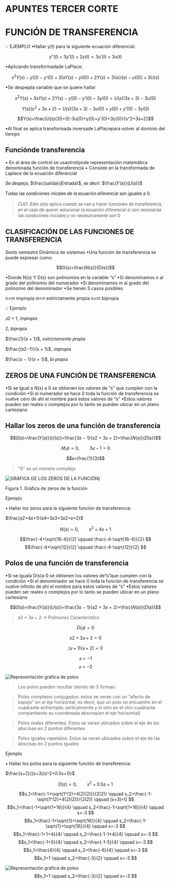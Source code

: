 # APUNTES TERCER CORTE
# FUNCIÓN DE TRANSFERENCIA
💡 EJEMPLO
•Hallar y(t) para la siguiente ecuación diferencial:

$$y''(t)+3y'(t)+2y(t)=3u'(t)+3u(t)$$

•Aplicando transformadade LaPlace:

$$s^2Y(s)-y(0)-y'(0)+3(sY(s)-y(0))+2Y(s)=3(sU(s)-u(0))+3U(s)$$

•Se despejala variable que se quiere hallar:

$$s^2Y(s)+3sY(s)+2Y(s)-y(0)-y'(0)-3y(0)=U(s)(3s+3)-3u(0)$$

$$Y(s)(s^2+3s+2)=U(s)(3s+3)-3u(0)+y(0)+y'(0)-3y(0)$$

$$Y(s)=\frac{U(s)(3S+3)-3u(0)+y(0)+y'(0)+3y(0)}{s^2+3s+2}$$

•Al final se aplica transformada inversade LaPlacepara volver al dominio del tiempo

## Funciónde transferencia
• En el área de control se usaotrotipode representación matemática denominada función de transferencia
• Consiste en la transformada de Laplace de la ecuación diferencial

𝑆𝑒 𝑑𝑒𝑠𝑝𝑒𝑗𝑎, $\frac{𝑠𝑎𝑙𝑖𝑑𝑎}{𝐸𝑛𝑡𝑟𝑎𝑑𝑎}$, 𝑒𝑠 𝑑𝑒𝑐𝑖𝑟: $\frac{𝑌(𝑠)}{𝑈(𝑠)}$

𝑇𝑜𝑑𝑎𝑠 𝑙𝑎𝑠 𝑐𝑜𝑛𝑑𝑖𝑐𝑖𝑜𝑛𝑒𝑠 𝑖𝑛𝑖𝑐𝑎𝑙𝑒𝑠 𝑑𝑒 𝑙𝑎 𝑒𝑐𝑢𝑎𝑐𝑖ó𝑛 𝑑𝑖𝑓𝑒𝑟𝑒𝑛𝑐𝑖𝑎𝑙 𝑠𝑜𝑛 𝑖𝑔𝑢𝑎𝑙𝑒𝑠 𝑎 0.

>𝑂𝐽𝑂: 𝐸𝑠𝑡𝑜 𝑠ó𝑙𝑜 𝑎𝑝𝑙𝑖𝑐𝑎 𝑐𝑢𝑎𝑛𝑑𝑜 𝑠𝑒 𝑣𝑎𝑛 𝑎 ℎ𝑎𝑐𝑒𝑟 𝑓𝑢𝑛𝑐𝑖𝑜𝑛𝑒𝑠 𝑑𝑒 𝑡𝑟𝑎𝑛𝑠𝑓𝑒𝑟𝑒𝑛𝑐𝑖𝑎, 𝑒𝑛 𝑒𝑙
𝑐𝑎𝑠𝑜 𝑑𝑒 𝑞𝑢𝑒𝑟𝑒𝑟 𝑠𝑜𝑙𝑢𝑐𝑖𝑜𝑛𝑎𝑟 𝑙𝑎 𝑒𝑐𝑢𝑎𝑐𝑖ó𝑛 𝑑𝑖𝑓𝑒𝑟𝑒𝑛𝑐𝑖𝑎𝑙 𝑠𝑖 𝑠𝑜𝑛 𝑛𝑒𝑐𝑒𝑠𝑎𝑟𝑖𝑎𝑠 𝑙𝑎𝑠 𝑐𝑜𝑛𝑑𝑖𝑐𝑖𝑜𝑛𝑒𝑠 𝑖𝑛𝑖𝑐𝑖𝑎𝑙𝑒𝑠 𝑦 𝑛𝑜 𝑛𝑒𝑐𝑒𝑠𝑎𝑟𝑖𝑎𝑚𝑒𝑛𝑡𝑒 𝑠𝑜𝑛 0

## CLASIFICACIÓN DE LAS FUNCIONES DE TRANSFERENCIA
Sexto semestre Dinámica de sistemas
•Una función de transferencia se puede expresar como:

$$G(s)=\frac{N(s)}{D(s)}$$

•Donde N(s) Y D(s) son polinomios en la variable “s”
•Si denominamos n al grado del polinomio del numerador
•Si denominamos m al grado del polinomio del denominador
•Se tienen 3 casos posibles:

n>m impropia
m>n estrictamente propia
n=m bipropia

💡 Ejemplo

$𝑠2 + 1$, 𝑖𝑚𝑝𝑟𝑜𝑝𝑖𝑎

$2$, 𝑏𝑖𝑝𝑟𝑜𝑝𝑖𝑎

$\frac{1}{𝑠 + 1}$, *estrictamente* 𝑝𝑟𝑜𝑝𝑖𝑎

$\frac{(𝑠2−1)}{𝑠 + 1}$, 𝑖𝑚𝑝𝑟𝑜𝑝𝑖𝑎

$\frac{𝑠 − 1}{𝑠 + 1}$, *bi* 𝑝𝑟𝑜𝑝𝑖𝑎

## ZEROS DE UNA FUNCIÓN DE TRANSFERENCIA

•Si se igual a N(s) a 0 se obtienen los valores de “s” que cumplen con la condición
•Si el numerador se hace 0 toda la función de transferencia se vuelve cero de ahí el nombre para estos valores de “s”
•Estos valores pueden ser reales o complejos por lo tanto se pueden ubicar en un plano cartesiano

## Hallar los zeros de una función de transferencia

$$𝐺(𝑠)=\frac{𝑌(𝑠)}{𝑈(𝑠)}=\frac{3𝑠 − 1}{𝑠2 + 3𝑠 + 2}=\frac{𝑁(𝑠)}{𝐷(𝑠)}$$

$$ 𝑁(𝑠)=0, \qquad 3𝑠 − 1 = 0 $$

$$𝑠=\frac{1}{3}$$

> "S" es un número complejo

![GRÁFICA DE LOS ZEROS DE LA FUNCIÓN](https://github.com/AmAk-KAMB/APUNTESTERCERCORTE/blob/main/plano%20cartesiano.png))


Figura 1. Gráfica de zeros de la función

Ejemplo 

• Hallar los zeros para la siguiente función de transferencia:

$\frac{𝑠2+4𝑠+1}{𝑠4+3𝑠3+3𝑠2+𝑠+2}$

$$N(s)=0, \qquad s^2+4s+1$$

$$\frac{-4+\sqrt{16-4}}{2} \qquad \frac{-4-\sqrt{16-4}}{2}   $$
$$\frac{-4+\sqrt{12}}{2} \qquad \frac{-4-\sqrt{12}}{2}   $$

## Polos de una función de transferencia
•Si se iguala D(s)a 0 se obtienen los valores de“s”que cumplen con la condición
•Si el denominador se hace 0 toda la función de transferencia se vuelve infinito de ahí el nombre para estos valores de “s”
•Estos valores pueden ser reales o complejos por lo tanto se pueden ubicar en un plano cartesiano


$$𝐺(𝑠)=\frac{𝑌(𝑠)}{𝑈(𝑠)}=\frac{3𝑠 − 1}{𝑠2 + 3𝑠 + 2}=\frac{𝑁(𝑠)}{𝐷(𝑠)}$$
>𝑠2 + 3𝑠 + 2   →   Polinomio Característico

$$D(𝑠)= 0$$

$$s2 + 3𝑠 + 2 = 0$$

$$(𝑠 + 1) (𝑠 + 2) = 0$$

$$𝑠 = −1$$
$$𝑠 = −2$$


![Representación gráfica de polos](https://github.com/AmAk-KAMB/APUNTESTERCERCORTE/blob/main/2.png)


>Los polos pueden resultar siendo de 3 formas:

>Polos complejos conjugados: estos se veran con un "efecto de espejo" en el eje horizontal, es decir, que un polo se encuentre en el cuadrante enfrentado verticalmente y el otro en el otro cuadrante compartiendo su coordenada abscisa(en el eje horizontal)

>Polos reales diferentes: Estos se veran ubicados sobre el eje de las abscisas en 2 puntos diferentes

>Polos iguales repetidos:  Estos se veran ubicados sobre el eje de las abscisas en 2 puntos iguales

Ejemplo 

• Hallar los polos para la siguiente función de transferencia:

$\frac{s+2}{(s+3)(s^2+0.5s+1)}$


$$D(s)=0, \qquad s^2+0.5s+1$$

$$s_1=\frac{-1+\sqrt{1^(2)+4(2)(2)}}{2(2)} \qquad s_2=\frac{-1-\sqrt{1^(2)+4(2)(2)}}{2(2)} \qquad  (s+3)=0   $$
$$s_1=\frac{-1+\sqrt{1+16}}{4} \qquad s_2=\frac{-1-\sqrt{1+16}}{4} \qquad  s=-3 $$
$$s_1=\frac{-1+\sqrt{1}+\sqrt{16}}{4} \qquad s_2=\frac{-1-\sqrt{1}+\sqrt{16}}{4} \qquad  s=-3 $$
$$s_1=\frac{-1+1+4}{4} \qquad s_2=\frac{-1-1+4}{4} \qquad  s=-3 $$
$$s_1=\frac{-1+5}{4} \qquad s_2=\frac{-1-5}{4} \qquad  s=-3 $$
$$s_1=\frac{4}{4} \qquad s_2=\frac{-6}{4} \qquad  s=-3 $$
$$s_1=1 \qquad s_2=\frac{-3}{2} \qquad  s=-3 $$




![Representación gráfica de polos](https://github.com/AmAk-KAMB/APUNTESTERCERCORTE/blob/main/2.png)
$$s_1=1 \qquad s_2=\frac{-3}{2} \qquad  s=-3 $$
